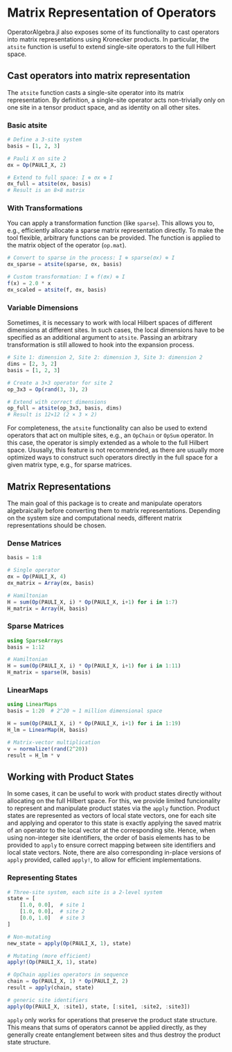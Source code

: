 # Matrix Representation of Operators

OperatorAlgebra.jl also exposes some of its functionality to cast operators into matrix representations using Kronecker products. In particular, the `atsite` function is useful to extend single-site operators to the full Hilbert space.

## Cast operators into matrix representation

The `atsite` function casts a single-site operator into its matrix representation. By definition, a single-site operator acts non-trivially only on one site in a tensor product space, and as identity on all other sites.

### Basic atsite

```julia
# Define a 3-site system
basis = [1, 2, 3]

# Pauli X on site 2
σx = Op(PAULI_X, 2)

# Extend to full space: I ⊗ σx ⊗ I
σx_full = atsite(σx, basis)
# Result is an 8×8 matrix
```

### With Transformations

You can apply a transformation function (like `sparse`). This allows you to, e.g., efficiently allocate a sparse matrix representation directly. To make the tool flexible, arbitrary functions can be provided. The function is applied to the matrix object of the operator (`op.mat`).

```julia
# Convert to sparse in the process: I ⊗ sparse(σx) ⊗ I
σx_sparse = atsite(sparse, σx, basis)

# Custom transformation: I ⊗ f(σx) ⊗ I
f(x) = 2.0 * x
σx_scaled = atsite(f, σx, basis)
```

### Variable Dimensions

Sometimes, it is necessary to work with local Hilbert spaces of different dimensions at different sites. In such cases, the local dimensions have to be specified as an additional argument to `atsite`. Passing an arbitrary transformation is still allowed to hook into the expansion process.

```julia
# Site 1: dimension 2, Site 2: dimension 3, Site 3: dimension 2
dims = [2, 3, 2]
basis = [1, 2, 3]

# Create a 3×3 operator for site 2
op_3x3 = Op(rand(3, 3), 2)

# Extend with correct dimensions
op_full = atsite(op_3x3, basis, dims)
# Result is 12×12 (2 × 3 × 2)
```

For completeness, the `atsite` functionality can also be used to extend operators that act on multiple sites, e.g., an `OpChain` or `OpSum` operator. In this case, the operator is simply extended as a whole to the full Hilbert space. Ususally, this feature is not recommended, as there are usually more optimized ways to construct such operators directly in the full space for a given matrix type, e.g., for sparse matrices.

## Matrix Representations

The main goal of this package is to create and manipulate operators algebraically before converting them to matrix representations. Depending on the system size and computational needs, different matrix representations should be chosen.

### Dense Matrices

```julia
basis = 1:8

# Single operator
σx = Op(PAULI_X, 4)
σx_matrix = Array(σx, basis)

# Hamiltonian
H = sum(Op(PAULI_X, i) * Op(PAULI_X, i+1) for i in 1:7)
H_matrix = Array(H, basis)
```

### Sparse Matrices

```julia
using SparseArrays
basis = 1:12

# Hamiltonian
H = sum(Op(PAULI_X, i) * Op(PAULI_X, i+1) for i in 1:11)
H_matrix = sparse(H, basis)
```

### LinearMaps

```julia
using LinearMaps
basis = 1:20  # 2^20 ≈ 1 million dimensional space

H = sum(Op(PAULI_X, i) * Op(PAULI_X, i+1) for i in 1:19)
H_lm = LinearMap(H, basis)

# Matrix-vector multiplication
v = normalize!(rand(2^20))
result = H_lm * v
```

## Working with Product States

In some cases, it can be useful to work with product states directly without allocating on the full Hilbert space. For this, we provide limited funcionality to represent and manipulate product states via the `apply` function. Product states are represented as vectors of local state vectors, one for each site and applying and operator to this state is exactly applying the saved matrix of an operator to the local vector at the corresponding site. Hence, when using non-integer site identifiers, the order of basis elements has to be provided to `apply` to ensure correct mapping between site identifiers and local state vectors. Note, there are also corresponding in-place versions of `apply` provided, called `apply!`, to allow for efficient implementations.

### Representing States

```julia
# Three-site system, each site is a 2-level system
state = [
    [1.0, 0.0],  # site 1
    [1.0, 0.0],  # site 2
    [0.0, 1.0]   # site 3
]

# Non-mutating
new_state = apply(Op(PAULI_X, 1), state)

# Mutating (more efficient)
apply!(Op(PAULI_X, 1), state)

# OpChain applies operators in sequence
chain = Op(PAULI_X, 1) * Op(PAULI_Z, 2)
result = apply(chain, state)

# generic site identifiers
apply(Op(PAULI_X, :site1), state, [:site1, :site2, :site3])
```

`apply` only works for operations that preserve the product state structure. This means that sums of operators cannot be applied directly, as they generally create entanglement between sites and thus destroy the product state structure.
